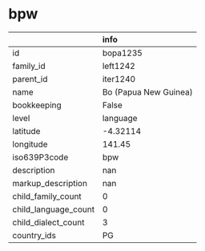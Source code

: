 # bpw
|                      | info                  |
|:---------------------|:----------------------|
| id                   | bopa1235              |
| family_id            | left1242              |
| parent_id            | iter1240              |
| name                 | Bo (Papua New Guinea) |
| bookkeeping          | False                 |
| level                | language              |
| latitude             | -4.32114              |
| longitude            | 141.45                |
| iso639P3code         | bpw                   |
| description          | nan                   |
| markup_description   | nan                   |
| child_family_count   | 0                     |
| child_language_count | 0                     |
| child_dialect_count  | 3                     |
| country_ids          | PG                    |